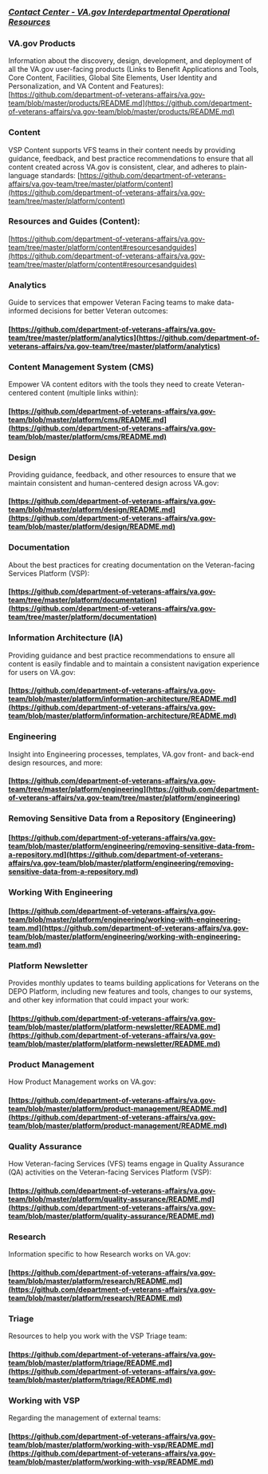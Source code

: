 ### _**<span style="text-decoration:underline;">Contact Center - VA.gov Interdepartmental Operational Resources</span>**_


### **VA.gov Products**
Information about the discovery, design, development, and deployment of all the VA.gov user-facing products (Links to Benefit Applications and Tools, Core Content, Facilities, Global Site Elements, User Identity and Personalization, and VA Content and Features): [https://github.com/department-of-veterans-affairs/va.gov-team/blob/master/products/README.md](https://github.com/department-of-veterans-affairs/va.gov-team/blob/master/products/README.md)


### **Content** 
VSP Content supports VFS teams in their content needs by providing guidance, feedback, and best practice recommendations to ensure that all content created across VA.gov is consistent, clear, and adheres to plain-language standards: [https://github.com/department-of-veterans-affairs/va.gov-team/tree/master/platform/content](https://github.com/department-of-veterans-affairs/va.gov-team/tree/master/platform/content)


### **Resources and Guides (Content)**: 
[https://github.com/department-of-veterans-affairs/va.gov-team/tree/master/platform/content#resourcesandguides](https://github.com/department-of-veterans-affairs/va.gov-team/tree/master/platform/content#resourcesandguides)


### **Analytics**
Guide to services that empower Veteran Facing teams to make data-informed decisions for better Veteran outcomes:


#### [https://github.com/department-of-veterans-affairs/va.gov-team/tree/master/platform/analytics](https://github.com/department-of-veterans-affairs/va.gov-team/tree/master/platform/analytics)


### **Content Management System (CMS)**
Empower VA content editors with the tools they need to create Veteran-centered content (multiple links within):


#### [https://github.com/department-of-veterans-affairs/va.gov-team/blob/master/platform/cms/README.md](https://github.com/department-of-veterans-affairs/va.gov-team/blob/master/platform/cms/README.md)


### **Design**
Providing guidance, feedback, and other resources to ensure that we maintain consistent and human-centered design across VA.gov:


#### [https://github.com/department-of-veterans-affairs/va.gov-team/blob/master/platform/design/README.md](https://github.com/department-of-veterans-affairs/va.gov-team/blob/master/platform/design/README.md)


### **Documentation**
About the best practices for creating documentation on the Veteran-facing Services Platform (VSP):


#### [https://github.com/department-of-veterans-affairs/va.gov-team/tree/master/platform/documentation](https://github.com/department-of-veterans-affairs/va.gov-team/tree/master/platform/documentation)


### **Information Architecture (IA)**
Providing guidance and best practice recommendations to ensure all content is easily findable and to maintain a consistent navigation experience for users on VA.gov:


#### [https://github.com/department-of-veterans-affairs/va.gov-team/blob/master/platform/information-architecture/README.md](https://github.com/department-of-veterans-affairs/va.gov-team/blob/master/platform/information-architecture/README.md)


### **Engineering**
Insight into Engineering processes, templates, VA.gov front- and back-end design resources, and more:


#### [https://github.com/department-of-veterans-affairs/va.gov-team/tree/master/platform/engineering](https://github.com/department-of-veterans-affairs/va.gov-team/tree/master/platform/engineering)


### **Removing Sensitive Data from a Repository (Engineering)**


#### [https://github.com/department-of-veterans-affairs/va.gov-team/blob/master/platform/engineering/removing-sensitive-data-from-a-repository.md](https://github.com/department-of-veterans-affairs/va.gov-team/blob/master/platform/engineering/removing-sensitive-data-from-a-repository.md)


### **Working With Engineering**


#### [https://github.com/department-of-veterans-affairs/va.gov-team/blob/master/platform/engineering/working-with-engineering-team.md](https://github.com/department-of-veterans-affairs/va.gov-team/blob/master/platform/engineering/working-with-engineering-team.md)


### **Platform Newsletter**
Provides monthly updates to teams building applications for Veterans on the DEPO Platform, including new features and tools, changes to our systems, and other key information that could impact your work:


#### [https://github.com/department-of-veterans-affairs/va.gov-team/blob/master/platform/platform-newsletter/README.md](https://github.com/department-of-veterans-affairs/va.gov-team/blob/master/platform/platform-newsletter/README.md)


### **Product Management**
How Product Management works on VA.gov:


#### [https://github.com/department-of-veterans-affairs/va.gov-team/blob/master/platform/product-management/README.md](https://github.com/department-of-veterans-affairs/va.gov-team/blob/master/platform/product-management/README.md)


### **Quality Assurance**
How Veteran-facing Services (VFS) teams engage in Quality Assurance (QA) activities on the Veteran-facing Services Platform (VSP):


#### [https://github.com/department-of-veterans-affairs/va.gov-team/blob/master/platform/quality-assurance/README.md](https://github.com/department-of-veterans-affairs/va.gov-team/blob/master/platform/quality-assurance/README.md)


### **Research**
Information specific to how Research works on VA.gov:


#### [https://github.com/department-of-veterans-affairs/va.gov-team/blob/master/platform/research/README.md](https://github.com/department-of-veterans-affairs/va.gov-team/blob/master/platform/research/README.md)


### **Triage**
Resources to help you work with the VSP Triage team:


#### [https://github.com/department-of-veterans-affairs/va.gov-team/blob/master/platform/triage/README.md](https://github.com/department-of-veterans-affairs/va.gov-team/blob/master/platform/triage/README.md)


### **Working with VSP**
Regarding the management of external teams:


#### [https://github.com/department-of-veterans-affairs/va.gov-team/blob/master/platform/working-with-vsp/README.md](https://github.com/department-of-veterans-affairs/va.gov-team/blob/master/platform/working-with-vsp/README.md)
